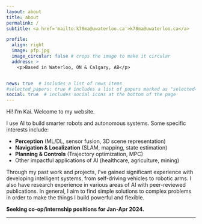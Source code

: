 ```yaml
---
layout: about
title: about
permalink: /
subtitle: <a href='mailto:k78ma@uwaterloo.ca'>k78ma@uwaterloo.ca</a>

profile:
  align: right
  image: pfp.jpg
  image_circular: false # crops the image to make it circular
  address: >
    <p>Based in Waterloo, ON & Calgary, AB</p>


news: true  # includes a list of news items
#selected_papers: true # includes a list of papers marked as "selected={true}"
social: true  # includes social icons at the bottom of the page
---
```


Hi! I’m Kai. Welcome to my website.

I use AI to build smarter robots and autonomous systems. Some specific interests include:
- **Perception** (ML/DL, sensor fusion, 3D scene representation)
- **Navigation & Localization** (SLAM, mapping, state estimation)
- **Planning & Controls** (Trajectory optimization, MPC)
- Other impactful applications of AI (healthcare, agriculture, mining)

Through my past work and projects, I've gained significant experience with developing intelligent systems, from self-driving vehicles to robotic arms. I also have research experience in various areas of AI with peer-reviewed publications. In general, I aim to find simple solutions to complex problems in order to make the things I build powerful and flexible.

**Seeking co-op/internship positions for Jan-Apr 2024.**
<br>

---